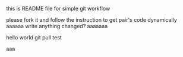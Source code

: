 this is README file for simple git workflow

please fork it and follow the instruction to get pair's code dynamically
aaaaaa
write anything
changed?
aaaaaaa

hello world
git pull test

aaa